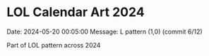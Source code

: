 # LOL Calendar Art 2024

Date: 2024-05-20 00:05:00
Message: L pattern (1,0) (commit 6/12)

Part of LOL pattern across 2024
